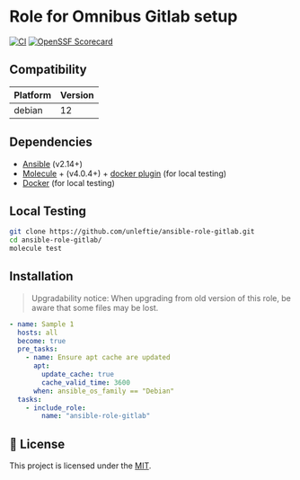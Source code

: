 # Role for Omnibus Gitlab setup

[![CI](https://github.com/unleftie/ansible-role-gitlab/actions/workflows/ci.yml/badge.svg)](https://github.com/unleftie/ansible-role-gitlab/actions/workflows/ci.yml)
[![OpenSSF Scorecard](https://api.securityscorecards.dev/projects/github.com/unleftie/ansible-role-gitlab/badge)](https://securityscorecards.dev/viewer/?uri=github.com/unleftie/ansible-role-gitlab)

## Compatibility

| Platform | Version |
| -------- | ------- |
| debian   | 12      |

## Dependencies

- [Ansible](https://docs.ansible.com/ansible/latest/installation_guide/intro_installation.html) (v2.14+)
- [Molecule](https://molecule.readthedocs.io/en/latest/installation.html) + (v4.0.4+) + [docker plugin](https://github.com/ansible-community/molecule-plugins) (for local testing)
- [Docker](https://docs.docker.com/get-docker/) (for local testing)

## Local Testing

```sh
git clone https://github.com/unleftie/ansible-role-gitlab.git
cd ansible-role-gitlab/
molecule test
```

## Installation

> Upgradability notice: When upgrading from old version of this role, be aware that some files may be lost.

```yml
- name: Sample 1
  hosts: all
  become: true
  pre_tasks:
    - name: Ensure apt cache are updated
      apt:
        update_cache: true
        cache_valid_time: 3600
      when: ansible_os_family == "Debian"
  tasks:
    - include_role:
        name: "ansible-role-gitlab"
```

## 📝 License

This project is licensed under the [MIT](LICENSE).
